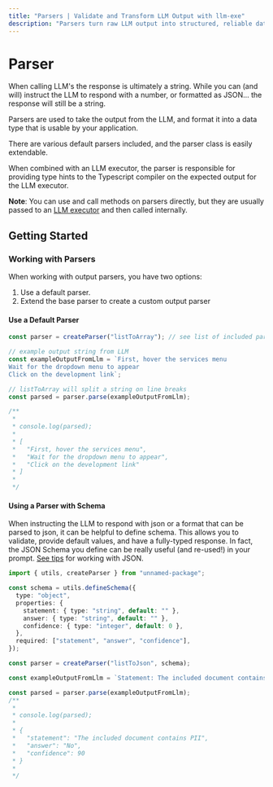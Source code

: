 ```yaml
---
title: "Parsers | Validate and Transform LLM Output with llm-exe"
description: "Parsers turn raw LLM output into structured, reliable data. Choose from built-in options or define custom parsers to enforce schemas, extract values, and shape responses for safe, predictable AI execution."
---
```


# Parser

When calling LLM's the response is ultimately a string. While you can (and will) instruct the LLM to respond with a number, or formatted as JSON... the response will still be a string.

Parsers are used to take the output from the LLM, and format it into a data type that is usable by your application.

There are various default parsers included, and the parser class is easily extendable.

When combined with an LLM executor, the parser is responsible for providing type hints to the Typescript compiler on the expected output for the LLM executor.

**Note**: You can use and call methods on parsers directly, but they are usually passed to an [LLM executor](/executor/index.html) and then called internally.

## Getting Started

### Working with Parsers

When working with output parsers, you have two options:

1. Use a default parser.
2. Extend the base parser to create a custom output parser

#### Use a Default Parser

```ts
const parser = createParser("listToArray"); // see list of included parsers

// example output string from LLM
const exampleOutputFromLlm = `First, hover the services menu
Wait for the dropdown menu to appear
Click on the development link`;

// listToArray will split a string on line breaks
const parsed = parser.parse(exampleOutputFromLlm);

/**
 *
 * console.log(parsed);
 *
 * [
 *   "First, hover the services menu",
 *   "Wait for the dropdown menu to appear",
 *   "Click on the development link"
 * ]
 *
 */
```

#### Using a Parser with Schema

When instructing the LLM to respond with json or a format that can be parsed to json, it can be helpful to define schema. This allows you to validate, provide default values, and have a fully-typed response. In fact, the JSON Schema you define can be really useful (and re-used!) in your prompt. [See tips](/examples/concepts/working-with-json) for working with JSON.

```ts
import { utils, createParser } from "unnamed-package";

const schema = utils.defineSchema({
  type: "object",
  properties: {
    statement: { type: "string", default: "" },
    answer: { type: "string", default: "" },
    confidence: { type: "integer", default: 0 },
  },
  required: ["statement", "answer", "confidence"],
});

const parser = createParser("listToJson", schema);

const exampleOutputFromLlm = `Statement: The included document contains PII\nAnswer: No\nConfidence: 90`;

const parsed = parser.parse(exampleOutputFromLlm);
/**
 *
 * console.log(parsed);
 *
 * {
 *   "statement": "The included document contains PII",
 *   "answer": "No",
 *   "confidence": 90
 * }
 *
 */
```

